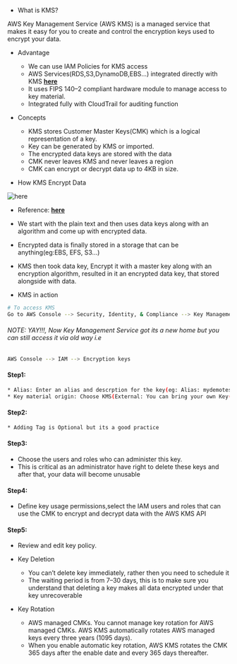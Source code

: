 * What is KMS?

AWS Key Management Service (AWS KMS) is a managed service that makes it easy for you to create and control the encryption keys used to encrypt your data.

* Advantage

    * We can use IAM Policies for KMS access
    * AWS Services(RDS,S3,DynamoDB,EBS…) integrated directly with KMS [**here**](https://docs.aws.amazon.com/kms/latest/developerguide/service-integration.html)
    * It uses FIPS 140–2 compliant hardware module to manage access to key material.
    * Integrated fully with CloudTrail for auditing function

* Concepts

    * KMS stores Customer Master Keys(CMK) which is a logical representation of a key.
    * Key can be generated by KMS or imported.
    * The encrypted data keys are stored with the data
    * CMK never leaves KMS and never leaves a region
    * CMK can encrypt or decrypt data up to 4KB in size.

* How KMS Encrypt Data

![here](https://miro.medium.com/max/700/1*a0bA32jO9PXvwgw76Xmu3w.png)

* Reference: [**here**](https://docs.aws.amazon.com/kms/latest/developerguide/concepts.html#enveloping)

* We start with the plain text and then uses data keys along with an algorithm and come up with encrypted data.
* Encrypted data is finally stored in a storage that can be anything(eg:EBS, EFS, S3…)
* KMS then took data key, Encrypt it with a master key along with an encryption algorithm, resulted in it an encrypted data key, that stored alongside with data.

* KMS in action

```sh
# To access KMS
Go to AWS Console --> Security, Identity, & Compliance --> Key Management Service --> Create a key
```

###### NOTE: YAY!!!, Now Key Management Service got its a new home but you can still access it via old way i.e

```sh
AWS Console --> IAM --> Encryption keys
```

#### Step1:

```sh
* Alias: Enter an alias and descrption for the key(eg: Alias: mydemotestkey, similarly Descrption)
* Key material origin: Choose KMS(External: You can bring your own Key(BUOY),CloudHSM(More about it later)
```

#### Step2:

```sh
* Adding Tag is Optional but its a good practice
```

#### Step3:

* Choose the users and roles who can administer this key.
* This is critical as an administrator have right to delete these keys and after that, your data will become unusable

#### Step4:

* Define key usage permissions,select the IAM users and roles that can use the CMK to encrypt and decrypt data with the AWS KMS API

#### Step5:

* Review and edit key policy.

* Key Deletion

    * You can’t delete key immediately, rather then you need to schedule it
    * The waiting period is from 7–30 days, this is to make sure you understand that deleting a key makes all data encrypted under that key unrecoverable

* Key Rotation

    * AWS managed CMKs. You cannot manage key rotation for AWS managed CMKs. AWS KMS automatically rotates AWS managed keys every three years (1095 days).
    * When you enable automatic key rotation, AWS KMS rotates the CMK 365 days after the enable date and every 365 days thereafter.
